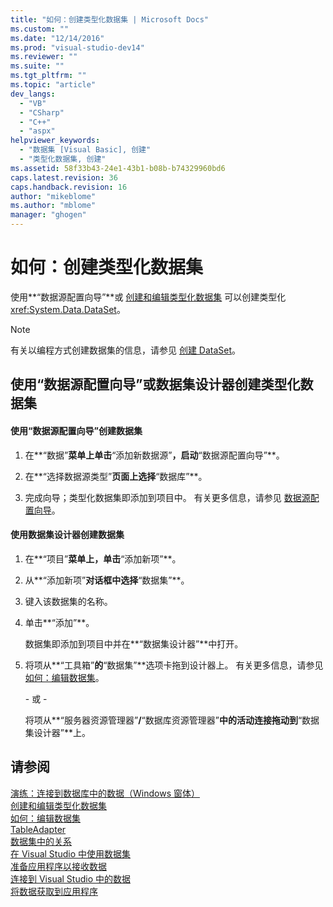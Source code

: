 ```yaml
---
title: "如何：创建类型化数据集 | Microsoft Docs"
ms.custom: ""
ms.date: "12/14/2016"
ms.prod: "visual-studio-dev14"
ms.reviewer: ""
ms.suite: ""
ms.tgt_pltfrm: ""
ms.topic: "article"
dev_langs: 
  - "VB"
  - "CSharp"
  - "C++"
  - "aspx"
helpviewer_keywords: 
  - "数据集 [Visual Basic], 创建"
  - "类型化数据集, 创建"
ms.assetid: 58f33b43-24e1-43b1-b08b-b74329960bd6
caps.latest.revision: 36
caps.handback.revision: 16
author: "mikeblome"
ms.author: "mblome"
manager: "ghogen"
---
```

# 如何：创建类型化数据集
使用**“数据源配置向导”**或 [创建和编辑类型化数据集](../data-tools/creating-and-editing-typed-datasets.md) 可以创建类型化 <xref:System.Data.DataSet>。  
  
> [!NOTE]
>  有关以编程方式创建数据集的信息，请参见 [创建 DataSet](../Topic/Creating%20a%20DataSet.md)。  
  
## 使用“数据源配置向导”或数据集设计器创建类型化数据集  
  
#### 使用“数据源配置向导”创建数据集  
  
1.  在**“数据”**菜单上单击**“添加新数据源”**，启动**“数据源配置向导”**。  
  
2.  在**“选择数据源类型”**页面上选择**“数据库”**。  
  
3.  完成向导；类型化数据集即添加到项目中。  有关更多信息，请参见 [数据源配置向导](../data-tools/media/data-source-configuration-wizard.png)。  
  
#### 使用数据集设计器创建数据集  
  
1.  在**“项目”**菜单上，单击**“添加新项”**。  
  
2.  从**“添加新项”**对话框中选择**“数据集”**。  
  
3.  键入该数据集的名称。  
  
4.  单击**“添加”**。  
  
     数据集即添加到项目中并在**“数据集设计器”**中打开。  
  
5.  将项从**“工具箱”**的**“数据集”**选项卡拖到设计器上。  有关更多信息，请参见[如何：编辑数据集](../Topic/How%20to:%20Edit%20a%20Dataset.md)。  
  
     \- 或 \-  
  
     将项从**“服务器资源管理器”**\/**“数据库资源管理器”**中的活动连接拖动到**“数据集设计器”**上。  
  
## 请参阅  
 [演练：连接到数据库中的数据（Windows 窗体）](../Topic/Walkthrough:%20Connecting%20to%20Data%20in%20a%20Database%20\(Windows%20Forms\).md)   
 [创建和编辑类型化数据集](../data-tools/creating-and-editing-typed-datasets.md)   
 [如何：编辑数据集](../Topic/How%20to:%20Edit%20a%20Dataset.md)   
 [TableAdapter](../Topic/TableAdapters.md)   
 [数据集中的关系](../data-tools/relationships-in-datasets.md)   
 [在 Visual Studio 中使用数据集](../data-tools/dataset-tools-in-visual-studio.md)   
 [准备应用程序以接收数据](../Topic/Preparing%20Your%20Application%20to%20Receive%20Data.md)   
 [连接到 Visual Studio 中的数据](../data-tools/connecting-to-data-in-visual-studio.md)   
 [将数据获取到应用程序](../data-tools/fetching-data-into-your-application.md)
